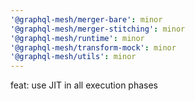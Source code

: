```yaml
---
'@graphql-mesh/merger-bare': minor
'@graphql-mesh/merger-stitching': minor
'@graphql-mesh/runtime': minor
'@graphql-mesh/transform-mock': minor
'@graphql-mesh/utils': minor
---
```


feat: use JIT in all execution phases

